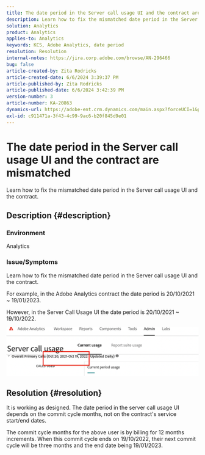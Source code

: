 ```yaml
---
title: The date period in the Server call usage UI and the contract are mismatched
description: Learn how to fix the mismatched date period in the Server call usage UI and the contract.
solution: Analytics
product: Analytics
applies-to: Analytics
keywords: KCS, Adobe Analytics, date period
resolution: Resolution
internal-notes: https://jira.corp.adobe.com/browse/AN-296466
bug: false
article-created-by: Zita Rodricks
article-created-date: 6/6/2024 3:39:37 PM
article-published-by: Zita Rodricks
article-published-date: 6/6/2024 3:42:39 PM
version-number: 3
article-number: KA-20863
dynamics-url: https://adobe-ent.crm.dynamics.com/main.aspx?forceUCI=1&pagetype=entityrecord&etn=knowledgearticle&id=f91c7ff4-1a24-ef11-840a-000d3a372703
exl-id: c911471a-3f43-4c99-9ac6-b20f845d9e01
---
```

# The date period in the Server call usage UI and the contract are mismatched


Learn how to fix the mismatched date period in the Server call usage UI and the contract.

## Description {#description}


### <b>Environment</b>

Analytics

### <b>Issue/Symptoms</b>

Learn how to fix the mismatched date period in the Server call usage UI and the contract.

For example, in the Adobe Analytics contract the date period is 20/10/2021 ~ 19/01/2023.

However, in the Server Call Usage UI the date period is 20/10/2021 ~ 19/10/2022.




<b>![](assets/___fb1c7ff4-1a24-ef11-840a-000d3a372703___.png)</b>

## Resolution {#resolution}


It is working as designed. The date period in the server call usage UI depends on the commit cycle months, not on the contract's service start/end dates.

The commit cycle months for the above user is by billing for 12 months increments. When this commit cycle ends on 19/10/2022, their next commit cycle will be three months and the end date being 19/01/2023.
